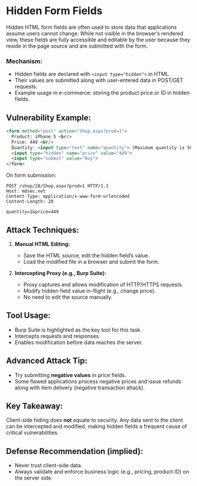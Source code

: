 # Hidden Form Fields

Hidden HTML form fields are often used to store data that applications assume users cannot change. While not visible in the browser’s rendered view, these fields are fully accessible and editable by the user because they reside in the page source and are submitted with the form.

### Mechanism:

* Hidden fields are declared with `<input type="hidden">` in HTML.
* Their values are submitted along with user-entered data in POST/GET requests.
* Example usage in e-commerce: storing the product price or ID in hidden fields.

## Vulnerability Example:

```html
<form method="post" action="Shop.aspx?prod=1">
  Product: iPhone 5 <br/>
  Price: 449 <br/>
  Quantity: <input type="text" name="quantity"> (Maximum quantity is 50) <br/>
  <input type="hidden" name="price" value="449">
  <input type="submit" value="Buy">
</form>
```

On form submission:

```
POST /shop/28/Shop.aspx?prod=1 HTTP/1.1
Host: mdsec.net
Content-Type: application/x-www-form-urlencoded
Content-Length: 20

quantity=1&price=449
```

## Attack Techniques:

1. **Manual HTML Editing:**

   * Save the HTML source, edit the hidden field’s value.
   * Load the modified file in a browser and submit the form.

2. **Intercepting Proxy (e.g., Burp Suite):**

   * Proxy captures and allows modification of HTTP/HTTPS requests.
   * Modify hidden field value in-flight (e.g., change price).
   * No need to edit the source manually.

## Tool Usage:

* Burp Suite is highlighted as the key tool for this task.
* Intercepts requests and responses.
* Enables modification before data reaches the server.

## Advanced Attack Tip:

* Try submitting **negative values** in price fields.
* Some flawed applications process negative prices and issue refunds along with item delivery (negative transaction attack).

## Key Takeaway:

Client-side hiding does **not** equate to security. Any data sent to the client can be intercepted and modified, making hidden fields a frequent cause of critical vulnerabilities.

## Defense Recommendation (implied):

* Never trust client-side data.
* Always validate and enforce business logic (e.g., pricing, product ID) on the server side.

